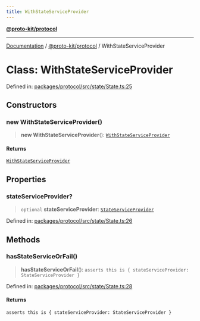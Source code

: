 ```yaml
---
title: WithStateServiceProvider
---
```


[**@proto-kit/protocol**](../README.md)

***

[Documentation](../../../README.md) / [@proto-kit/protocol](../README.md) / WithStateServiceProvider

# Class: WithStateServiceProvider

Defined in: [packages/protocol/src/state/State.ts:25](https://github.com/proto-kit/framework/blob/b953c754e500c62f01fbbd6d09adfb2f5577269d/packages/protocol/src/state/State.ts#L25)

## Constructors

### new WithStateServiceProvider()

> **new WithStateServiceProvider**(): [`WithStateServiceProvider`](WithStateServiceProvider.md)

#### Returns

[`WithStateServiceProvider`](WithStateServiceProvider.md)

## Properties

### stateServiceProvider?

> `optional` **stateServiceProvider**: [`StateServiceProvider`](StateServiceProvider.md)

Defined in: [packages/protocol/src/state/State.ts:26](https://github.com/proto-kit/framework/blob/b953c754e500c62f01fbbd6d09adfb2f5577269d/packages/protocol/src/state/State.ts#L26)

## Methods

### hasStateServiceOrFail()

> **hasStateServiceOrFail**(): `asserts this is { stateServiceProvider: StateServiceProvider }`

Defined in: [packages/protocol/src/state/State.ts:28](https://github.com/proto-kit/framework/blob/b953c754e500c62f01fbbd6d09adfb2f5577269d/packages/protocol/src/state/State.ts#L28)

#### Returns

`asserts this is { stateServiceProvider: StateServiceProvider }`
